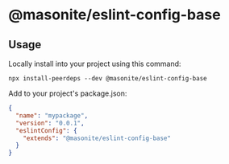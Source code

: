# @masonite/eslint-config-base

## Usage

Locally install into your project using this command:

```shell
npx install-peerdeps --dev @masonite/eslint-config-base
```

Add to your project's package.json:

```json
{
  "name": "mypackage",
  "version": "0.0.1",
  "eslintConfig": {
    "extends": "@masonite/eslint-config-base"
  }
}
```
